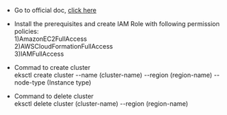 * Go to official doc, [click here](https://docs.aws.amazon.com/eks/latest/userguide/getting-started-eksctl.html)

* Install the prerequisites and create IAM Role with following permission policies: <br> 
  1)AmazonEC2FullAccess <br> 2)AWSCloudFormationFullAccess <br> 3)IAMFullAccess

* Commad to create cluster <br>
     eksctl create cluster --name (cluster-name) --region (region-name) --node-type (Instance type)  
     
* Command to delete cluster <br>
     eksctl delete cluster (cluster-name) --region (region-name)
